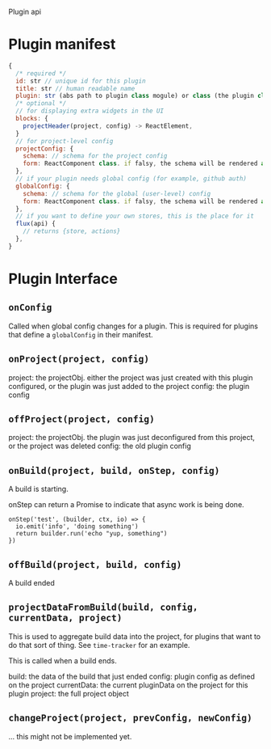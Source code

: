 
Plugin api

# Plugin manifest

```javascript
{
  /* required */
  id: str // unique id for this plugin
  title: str // human readable name
  plugin: str (abs path to plugin class mogule) or class (the plugin class)
  /* optional */
  // for displaying extra widgets in the UI
  blocks: {
    projectHeader(project, config) -> ReactElement,
  }
  // for project-level config
  projectConfig: {
    schema: // schema for the project config
    form: ReactComponent class. if falsy, the schema will be rendered as a form.
  },
  // if your plugin needs global config (for example, github auth)
  globalConfig: {
    schema: // schema for the global (user-level) config
    form: ReactComponent class. if falsy, the schema will be rendered as a form.
  },
  // if you want to define your own stores, this is the place for it
  flux(api) {
    // returns {store, actions}
  },
}
```


# Plugin Interface

## `onConfig`
Called when global config changes for a plugin.
This is required for plugins that define a `globalConfig` in their manifest.

## `onProject(project, config)`

project: the projectObj. either the project was just created with this plugin configured, or the plugin was just added to the project
config: the plugin config

## `offProject(project, config)`

project: the projectObj. the plugin was just deconfigured from this project, or the project was deleted
config: the old plugin config

## `onBuild(project, build, onStep, config)`

A build is starting.

onStep can return a Promise to indicate that async work is being done.
```
onStep('test', (builder, ctx, io) => {
  io.emit('info', 'doing something')
  return builder.run('echo "yup, something")
})
```

## `offBuild(project, build, config)`

A build ended

## `projectDataFromBuild(build, config, currentData, project)`

This is used to aggregate build data into the project, for plugins that want to do that sort of thing. See `time-tracker` for an example.

This is called when a build ends.

build: the data of the build that just ended
config: plugin config as defined on the project
currentData: the current pluginData on the project for this plugin
project: the full project object

## `changeProject(project, prevConfig, newConfig)`

... this might not be implemented yet.




